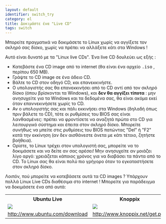 ```yaml
---
layout: default
identifier: switch_try
category: el
title: Δοκιμάστε ένα "Live CD"
tags: switch
---
```


Μπορείτε πραγματικά να δοκιμάσετε το Linux χωρίς να αγγίξετε τον 
σκληρό σας δίσκο, χωρίς να πρέπει να αλλάξετε κάτι στα Windows !

Αυτό είναι δυνατό με τα "Linux live CDs". Ένα live CD δουλεύει ως εξής :

<ul>

<li>Κατεβάστε ένα CD image από το internet (θα είναι ένα αρχείο <tt>.iso</tt> , 
περίπου 650 MB). </li>

<li>Γράψτε το CD image σε ένα άδειο CD.</li>

<li>Βάλτε το CD στον οδηγό CD, και επανεκκινήστε.</li>

<li>Ο υπολογιστής σας θα επανεκκινήσει από το CD αντί από τον σκληρό δίσκο 
(όπου βρίσκονται τα Windows), και <b>δεν θα αγγίξει τίποτα</b> : 
μην ανησυχείτε για τα Windows και τα δεδομένα σας, θα είναι ακόμα εκεί όταν 
επαννεκινήσετε χωρίς το CD. </li>

<li>Αν ο υπολογιστής σας και πάλι εκκινήσει στα Windows (δηλαδή όπως πριν βάλετε το CD), 
τότε οι ρυθμίσεις του BIOS σας είναι λανθασμένες: πρέπει να φροντίσετε 
να αναζητά πρώτα στο CD για λειτουργικό σύστημα και έπειτα στον σκληρό δίσκο. 
Μπορείτε συνήθως να μπείτε στις ρυθμίσεις του BIOS πατώντας "Del" ή "F2" 
κατά την εκκίνηση (αν δεν αισθάνεστε άνετα με κάτι τέτοιο, ζητήστε βοήθεια). </li>

<li>Ορίστε, το Linux τρέχει στον υπολογιστή σας, μπορείτε να το δοκιμάσετε και να δείτε 
αν σας αρέσει! Μην ανησυχείτε αν μοιάζει λίγο αργό: χρειάζεται κάποιος χρόνος για να 
διαβάσει τα πάντα από το CD. Το Linux σας θα είναι πολύ πιο γρήγορο όταν το εγκαταστήσετε
στον σκληρό δίσκο.
</li>

</ul>

Λοιπόν, πού μπορείτε να κατεβάσετε αυτά τα CD images ? Υπάρχουν πολλά 
Linux Live CDs διαθέσιμα στο internet ! Μπορείτε για παράδειγμα να δοκιμάσετε ένα από αυτά:

<table cols="2">
<tr>
<th>Ubuntu Live</th>
<th>Knoppix</th>
</tr>

<tr>
<td><a href="/img/ubuntu.png"><img src="/img/ubuntu_thumbnail.png" /></a></td>
<td><a href="/img/knoppix.png"><img src="/img/knoppix_thumbnail.png" /></a></td>
</tr>

<tr>
<td><a 
href="http://www.ubuntu.com/download">http://www.ubuntu.com/download</a></td>
<td><a 
href="http://www.knoppix.net/get.php">http://www.knoppix.net/get.php</a></td>
</tr>

</table>

